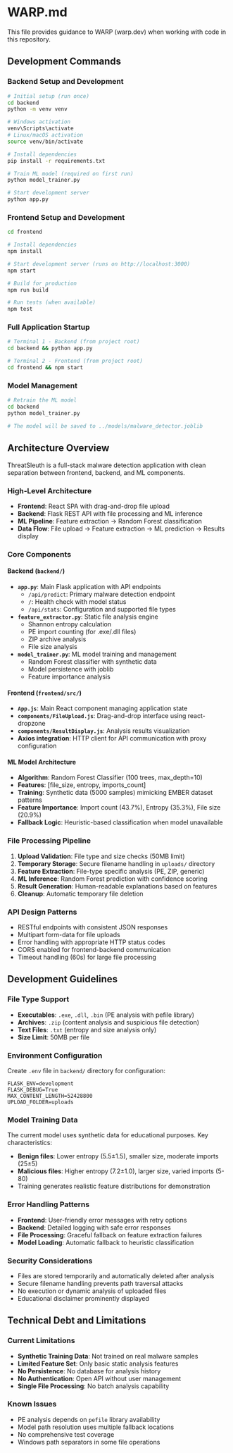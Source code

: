 # WARP.md

This file provides guidance to WARP (warp.dev) when working with code in this repository.

## Development Commands

### Backend Setup and Development
```bash
# Initial setup (run once)
cd backend
python -m venv venv

# Windows activation
venv\Scripts\activate
# Linux/macOS activation  
source venv/bin/activate

# Install dependencies
pip install -r requirements.txt

# Train ML model (required on first run)
python model_trainer.py

# Start development server
python app.py
```

### Frontend Setup and Development
```bash
cd frontend

# Install dependencies
npm install

# Start development server (runs on http://localhost:3000)
npm start

# Build for production
npm run build

# Run tests (when available)
npm test
```

### Full Application Startup
```bash
# Terminal 1 - Backend (from project root)
cd backend && python app.py

# Terminal 2 - Frontend (from project root) 
cd frontend && npm start
```

### Model Management
```bash
# Retrain the ML model
cd backend
python model_trainer.py

# The model will be saved to ../models/malware_detector.joblib
```

## Architecture Overview

ThreatSleuth is a full-stack malware detection application with clean separation between frontend, backend, and ML components.

### High-Level Architecture
- **Frontend**: React SPA with drag-and-drop file upload
- **Backend**: Flask REST API with file processing and ML inference  
- **ML Pipeline**: Feature extraction → Random Forest classification
- **Data Flow**: File upload → Feature extraction → ML prediction → Results display

### Core Components

#### Backend (`backend/`)
- **`app.py`**: Main Flask application with API endpoints
  - `/api/predict`: Primary malware detection endpoint
  - `/`: Health check with model status
  - `/api/stats`: Configuration and supported file types
- **`feature_extractor.py`**: Static file analysis engine
  - Shannon entropy calculation
  - PE import counting (for .exe/.dll files)
  - ZIP archive analysis
  - File size analysis
- **`model_trainer.py`**: ML model training and management
  - Random Forest classifier with synthetic data
  - Model persistence with joblib
  - Feature importance analysis

#### Frontend (`frontend/src/`)
- **`App.js`**: Main React component managing application state
- **`components/FileUpload.js`**: Drag-and-drop interface using react-dropzone
- **`components/ResultDisplay.js`**: Analysis results visualization
- **Axios integration**: HTTP client for API communication with proxy configuration

#### ML Model Architecture
- **Algorithm**: Random Forest Classifier (100 trees, max_depth=10)
- **Features**: [file_size, entropy, imports_count] 
- **Training**: Synthetic data (5000 samples) mimicking EMBER dataset patterns
- **Feature Importance**: Import count (43.7%), Entropy (35.3%), File size (20.9%)
- **Fallback Logic**: Heuristic-based classification when model unavailable

### File Processing Pipeline
1. **Upload Validation**: File type and size checks (50MB limit)
2. **Temporary Storage**: Secure filename handling in `uploads/` directory
3. **Feature Extraction**: File-type specific analysis (PE, ZIP, generic)
4. **ML Inference**: Random Forest prediction with confidence scoring
5. **Result Generation**: Human-readable explanations based on features
6. **Cleanup**: Automatic temporary file deletion

### API Design Patterns
- RESTful endpoints with consistent JSON responses
- Multipart form-data for file uploads
- Error handling with appropriate HTTP status codes
- CORS enabled for frontend-backend communication
- Timeout handling (60s) for large file processing

## Development Guidelines

### File Type Support
- **Executables**: `.exe`, `.dll`, `.bin` (PE analysis with pefile library)
- **Archives**: `.zip` (content analysis and suspicious file detection)
- **Text Files**: `.txt` (entropy and size analysis only)
- **Size Limit**: 50MB per file

### Environment Configuration
Create `.env` file in `backend/` directory for configuration:
```env
FLASK_ENV=development
FLASK_DEBUG=True
MAX_CONTENT_LENGTH=52428800
UPLOAD_FOLDER=uploads
```

### Model Training Data
The current model uses synthetic data for educational purposes. Key characteristics:
- **Benign files**: Lower entropy (5.5±1.5), smaller size, moderate imports (25±5)
- **Malicious files**: Higher entropy (7.2±1.0), larger size, varied imports (5-80)
- Training generates realistic feature distributions for demonstration

### Error Handling Patterns
- **Frontend**: User-friendly error messages with retry options
- **Backend**: Detailed logging with safe error responses
- **File Processing**: Graceful fallback on feature extraction failures
- **Model Loading**: Automatic fallback to heuristic classification

### Security Considerations
- Files are stored temporarily and automatically deleted after analysis
- Secure filename handling prevents path traversal attacks
- No execution or dynamic analysis of uploaded files
- Educational disclaimer prominently displayed

## Technical Debt and Limitations

### Current Limitations
- **Synthetic Training Data**: Not trained on real malware samples
- **Limited Feature Set**: Only basic static analysis features
- **No Persistence**: No database for analysis history
- **No Authentication**: Open API without user management
- **Single File Processing**: No batch analysis capability

### Known Issues
- PE analysis depends on `pefile` library availability
- Model path resolution uses multiple fallback locations
- No comprehensive test coverage
- Windows path separators in some file operations